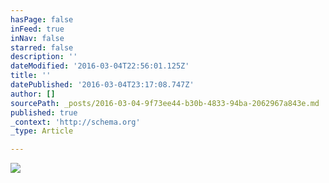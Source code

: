 ```yaml
---
hasPage: false
inFeed: true
inNav: false
starred: false
description: ''
dateModified: '2016-03-04T22:56:01.125Z'
title: ''
datePublished: '2016-03-04T23:17:08.747Z'
author: []
sourcePath: _posts/2016-03-04-9f73ee44-b30b-4833-94ba-2062967a843e.md
published: true
_context: 'http://schema.org'
_type: Article

---
```

![](https://the-grid-user-content.s3-us-west-2.amazonaws.com/5d2dbf75-3c27-43e3-811d-9766c97b1115.png)
